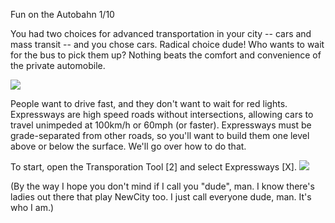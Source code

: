Fun on the Autobahn 1/10

You had two choices for advanced transportation in your city -- cars and mass transit -- and you chose cars. Radical choice dude! Who wants to wait for the bus to pick them up? Nothing beats the comfort and convenience of the private automobile.

![](docs/images/tutorial/expressways/expressways-0-0.png)

People want to drive fast, and they don't want to wait for red lights. Expressways are high speed roads without intersections, allowing cars to travel unimpeded at 100km/h or 60mph (or faster). Expressways must be grade-separated from other roads, so you'll want to build them one level above or below the surface. We'll go over how to do that.

To start, open the Transporation Tool [2] and select Expressways [X].
![](docs/images/tutorial/expressways/expressways-0-1.png)

(By the way I hope you don't mind if I call you "dude", man. I know there's ladies out there that play NewCity too. I just call everyone dude, man. It's who I am.)

